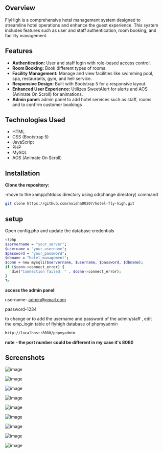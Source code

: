 

## Overview
FlyHigh is a comprehensive hotel management system designed to streamline hotel operations and enhance the guest experience. This system includes features such as user and staff authentication, room booking, and facility management.

## Features
- **Authentication:** User and staff login with role-based access control.
- **Room Booking:** Book different types of rooms.
- **Facility Management:** Manage and view facilities like swimming pool, spa, restaurants, gym, and heli service.
- **Responsive Design:** Built with Bootstrap 5 for a responsive layout.
- **Enhanced User Experience:** Utilizes SweetAlert for alerts and AOS (Animate On Scroll) for animations.
- **Admin panel:** admin panel to add hotel services such as staff, rooms and to confirm customer bookings

## Technologies Used
- HTML
- CSS (Bootstrap 5)
- JavaScript
- PHP
- MySQL
- AOS (Animate On Scroll)

## Installation
 **Clone the repository:**
 
 -move to the xampp/htdocs directory using cd(change directory) command
   ```sh
   git clone https://github.com/anisha00207/hotel-fly-high.git
```
## setup


 Open config.php and update the database credentials
 ```sh
 <?php
$servername = "your_server";
$username = "your_username";
$password = "your_password";
$dbname = "hotel_management";
$conn = new mysqli($servername, $username, $password, $dbname);
if ($conn->connect_error) {
    die("Connection failed: " . $conn->connect_error);
}
?>
```
**access the admin panel**

username- admin@gmail.com

password-1234

to change or to add the username and password of the admin/staff , edit the emp_login table of flyhigh database of phpmyadmin
```sh  
http://localhost:8080/phpmyadmin
```

**note - the port number could be different in my case it's 8080**

## Screenshots

![image](https://github.com/anisha00207/hotel-fly-high/assets/90251007/3c73024f-9656-427a-8bfb-2c33c1ad4185)

![image](https://github.com/anisha00207/hotel-fly-high/assets/90251007/15e9759d-6f3c-4598-b36d-5b327585b215)

![image](https://github.com/anisha00207/hotel-fly-high/assets/90251007/f18051b8-12eb-4858-8062-70a5d0fe6e78)

![image](https://github.com/anisha00207/hotel-fly-high/assets/90251007/5e89ca19-4c28-46c6-a62b-34c1370fd37d)

![image](https://github.com/anisha00207/hotel-fly-high/assets/90251007/70dcadc3-c9a0-4caf-becb-61320bdc4707)

![image](https://github.com/anisha00207/hotel-fly-high/assets/90251007/f3f8d003-819e-4f75-8ae3-42cb8973104e)

![image](https://github.com/anisha00207/hotel-fly-high/assets/90251007/57764d0c-0d8b-475b-b288-c96292ec827d)

![image](https://github.com/anisha00207/hotel-fly-high/assets/90251007/f3ea7e58-a416-46f4-a781-f1fba5a821d1)

![image](https://github.com/anisha00207/hotel-fly-high/assets/90251007/c5f657e1-5ade-40e3-8198-64a7d308de69)



















   

